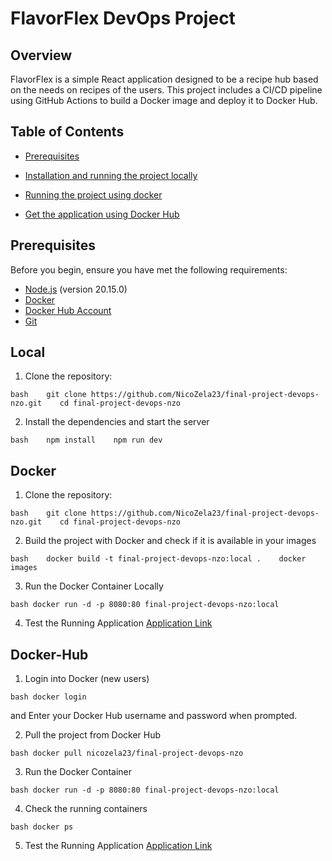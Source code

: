 # FlavorFlex DevOps Project

## Overview

FlavorFlex is a simple React application designed to be a recipe hub based on the needs on recipes of the users. This project includes a CI/CD pipeline using GitHub Actions to build a Docker image and deploy it to Docker Hub.

## Table of Contents

- [Prerequisites](#prerequisites)

- [Installation and running the project locally](#Local)

- [Running the project using docker](#Docker)

- [Get the application using Docker Hub](#Docker-Hub)

## Prerequisites

Before you begin, ensure you have met the following requirements:

- [Node.js](https://nodejs.org/) (version 20.15.0)
- [Docker](https://www.docker.com/get-started)
- [Docker Hub Account](https://hub.docker.com/)
- [Git](https://git-scm.com/)

## Local

1. Clone the repository:

`bash
   git clone https://github.com/NicoZela23/final-project-devops-nzo.git
   cd final-project-devops-nzo
   `

2. Install the dependencies and start the server

`bash
   npm install
   npm run dev
   `

## Docker

1. Clone the repository:

`bash
   git clone https://github.com/NicoZela23/final-project-devops-nzo.git
   cd final-project-devops-nzo
   `

2. Build the project with Docker and check if it is available in your images

`bash
   docker build -t final-project-devops-nzo:local .
   docker images
   `

3. Run the Docker Container Locally

`bash
	docker run -d -p 8080:80 final-project-devops-nzo:local
   `

4. Test the Running Application
   [Application Link](http://localhost:8080)

## Docker-Hub

1. Login into Docker (new users)

`bash
	docker login
   `

and Enter your Docker Hub username and password when prompted.

2. Pull the project from Docker Hub

`bash
	docker pull nicozela23/final-project-devops-nzo
   `

3. Run the Docker Container

`bash
	docker run -d -p 8080:80 final-project-devops-nzo:local
   `

4. Check the running containers

`bash
	docker ps
   `

5. Test the Running Application
   [Application Link](http://localhost:8080)
